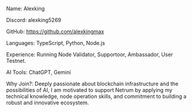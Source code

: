 Name: Alexking

Discord: alexking5269

GitHub: https://github.com/alexkingmax

Languages: TypeScript, Python, Node.js

Experience: Running Node Validator, Supportoor, Ambassador, User Testnet.

AI Tools: ChatGPT, Gemini

Why Join?: Deeply passionate about blockchain infrastructure and the possibilities of AI, I am motivated to support Netrum by applying my technical knowledge, node operation skills, and commitment to building a robust and innovative ecosystem.
